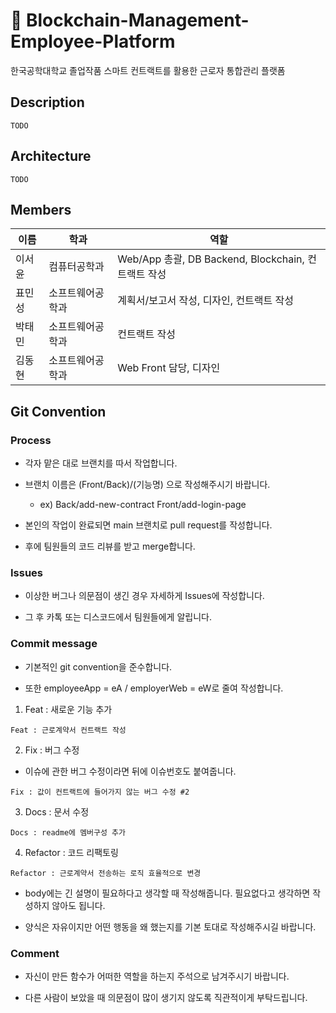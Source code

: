 # 🏢 Blockchain-Management-Employee-Platform
한국공학대학교 졸업작품 스마트 컨트랙트를 활용한 근로자 통합관리 플랫폼

## Description

```
TODO
```

## Architecture

```
TODO
```

## Members

|이름|학과|역할|
|------|---|---|
|이서윤|컴퓨터공학과|Web/App 총괄, DB Backend, Blockchain, 컨트랙트 작성|
|표민성|소프트웨어공학과|계획서/보고서 작성, 디자인, 컨트랙트 작성|
|박태민|소프트웨어공학과|컨트랙트 작성|
|김동현|소프트웨어공학과|Web Front 담당, 디자인|

## Git Convention

### Process

* 각자 맡은 대로 브랜치를 따서 작업합니다.

* 브랜치 이름은 (Front/Back)/(기능명) 으로 작성해주시기 바랍니다.
  * ex) Back/add-new-contract Front/add-login-page

* 본인의 작업이 완료되면 main 브랜치로 pull request를 작성합니다.

* 후에 팀원들의 코드 리뷰를 받고 merge합니다.

### Issues

* 이상한 버그나 의문점이 생긴 경우 자세하게 Issues에 작성합니다.

* 그 후 카톡 또는 디스코드에서 팀원들에게 알립니다.

### Commit message

* 기본적인 git convention을 준수합니다.

* 또한 employeeApp = eA / employerWeb = eW로 줄여 작성합니다.


1. Feat : 새로운 기능 추가


```
Feat : 근로계약서 컨트랙트 작성
```


2. Fix : 버그 수정

* 이슈에 관한 버그 수정이라면 뒤에 이슈번호도 붙여줍니다.


```
Fix : 값이 컨트랙트에 들어가지 않는 버그 수정 #2
```


3. Docs : 문서 수정


```
Docs : readme에 멤버구성 추가 
```


4. Refactor : 코드 리팩토링


```
Refactor : 근로계약서 전송하는 로직 효율적으로 변경
```

* body에는 긴 설명이 필요하다고 생각할 때 작성해줍니다. 필요없다고 생각하면 작성하지 않아도 됩니다.

* 양식은 자유이지만 어떤 행동을 왜 했는지를 기본 토대로 작성해주시길 바랍니다.

### Comment

* 자신이 만든 함수가 어떠한 역할을 하는지 주석으로 남겨주시기 바랍니다.

* 다른 사람이 보았을 때 의문점이 많이 생기지 않도록 직관적이게 부탁드립니다.
